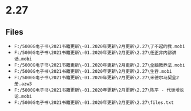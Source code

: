 # 2.27

## Files

- `F:/5000G电子书\2021书籍更新\-01.2020年更新\2月更新\2.27\了不起的我.mobi`
- `F:/5000G电子书\2021书籍更新\-01.2020年更新\2月更新\2.27\任正非内部讲话.mobi`
- `F:/5000G电子书\2021书籍更新\-01.2020年更新\2月更新\2.27\全脑教养法.mobi`
- `F:/5000G电子书\2021书籍更新\-01.2020年更新\2月更新\2.27\生吞.mobi`
- `F:/5000G电子书\2021书籍更新\-01.2020年更新\2月更新\2.27\米德尔马契全2册.azw3`
- `F:/5000G电子书\2021书籍更新\-01.2020年更新\2月更新\2.27\陈平 - 代谢增长论.mobi`
- `F:/5000G电子书\2021书籍更新\-01.2020年更新\2月更新\2.27\files.txt`
